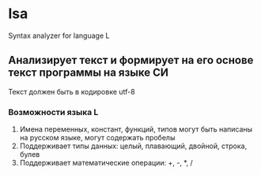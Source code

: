 lsa
===

Syntax analyzer for language L

## Анализирует текст и формирует на его основе текст программы на языке СИ
Текст должен быть в кодировке utf-8

### Возможности языка L
1. Имена переменных, констант, функций, типов могут быть написаны на русском
языке, могут содержать пробелы
2. Поддерживает типы данных: целый, плавающий, двойной, строка, булев
3. Поддерживает математические операции: +, -, *, /
